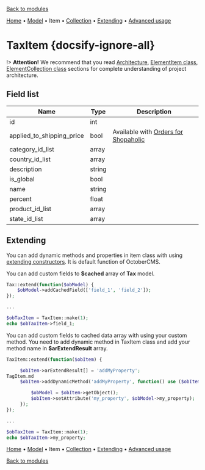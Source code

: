 [Back to modules](modules/home.md)

[Home](modules/tax/home.md)
• [Model](modules/tax/model/model.md)
• Item
• [Collection](modules/tax/collection/collection.md)
• [Extending](modules/tax/extending/extending.md)
• [Advanced usage](modules/tax/advanced-usage/home.md)

# TaxItem {docsify-ignore-all}

!> **Attention!**  We recommend that you read [Architecture](architecture/architecture), [ElementItem class](architecture/item-class/item-class.md),
[ElementCollection class](architecture/collection-class/collection-class.md) sections for complete understanding of  project architecture.

## Field list

|  Name | Type | Description |
|-------|------|--------|
|id|int|
|applied_to_shipping_price|bool|Available with [Orders for Shopaholic](plugins/home.md#orders-for-shopaholic)|
|category_id_list|array|
|country_id_list|array|
|description|string|
|is_global|bool|
|name|string|
|percent|float|
|product_id_list|array|
|state_id_list|array|

## Extending

You can add dynamic methods and properties in item class with using [extending constructors](http://octobercms.com/docs/services/behaviors#constructor-extension).
It is default function of OctoberCMS.

You can add custom fields to **$cached** array of **Tax** model.
```php
Tax::extend(function($obModel) {
    $obModel->addCachedField(['field_1', 'field_2']);
});

...

$obTaxItem = TaxItem::make(1);
echo $obTaxItem->field_1;
```

You can add custom fields to cached data array with using your custom method.
You need to add dynamic method in TaxItem class and add your method name in **$arExtendResult** array.
```php
TaxItem::extend(function($obItem) {

     $obItem->arExtendResult[] = 'addMyProperty';
TagItem.md
     $obItem->addDynamicMethod('addMyProperty', function() use ($obItem) {

         $obModel = $obItem->getObject();
         $obItem->setAttribute('my_property', $obModel->my_property);
     });
});

...

$obTaxItem = TaxItem::make(1);
echo $obTaxItem->my_property;
```

[Home](modules/tax/home.md)
• [Model](modules/tax/model/model.md)
• Item
• [Collection](modules/tax/collection/collection.md)
• [Extending](modules/tax/extending/extending.md)
• [Advanced usage](modules/tax/advanced-usage/home.md)

[Back to modules](modules/home.md)
